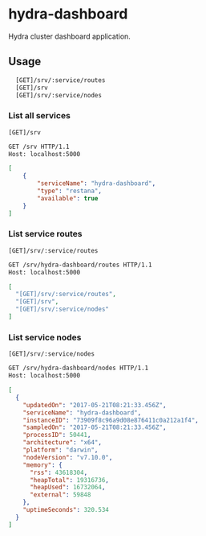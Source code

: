 # hydra-dashboard
Hydra cluster dashboard application.

## Usage
```bash
  [GET]/srv/:service/routes
  [GET]/srv
  [GET]/srv/:service/nodes
```

### List all services
`[GET]/srv`
```bash
GET /srv HTTP/1.1
Host: localhost:5000
```
```json
[
    {
        "serviceName": "hydra-dashboard",
        "type": "restana",
        "available": true
    }
]
```

### List service routes
`[GET]/srv/:service/routes`
```bash
GET /srv/hydra-dashboard/routes HTTP/1.1
Host: localhost:5000
```
```json
[
  "[GET]/srv/:service/routes",
  "[GET]/srv",
  "[GET]/srv/:service/nodes"
]
```

### List service nodes
`[GET]/srv/:service/nodes`
```bash
GET /srv/hydra-dashboard/nodes HTTP/1.1
Host: localhost:5000
```
```json
[
  {
    "updatedOn": "2017-05-21T08:21:33.456Z",
    "serviceName": "hydra-dashboard",
    "instanceID": "73909f8c96a9d08e876411c0a212a1f4",
    "sampledOn": "2017-05-21T08:21:33.456Z",
    "processID": 50441,
    "architecture": "x64",
    "platform": "darwin",
    "nodeVersion": "v7.10.0",
    "memory": {
      "rss": 43618304,
      "heapTotal": 19316736,
      "heapUsed": 16732064,
      "external": 59848
    },
    "uptimeSeconds": 320.534
  }
]
```